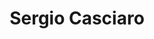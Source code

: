 ---
title: "Sergio Casciaro"
presenter_id: sergio_casciaro
permalink: /member_full_presentations/sergio_casciaro
layout: member_all_presentations
---